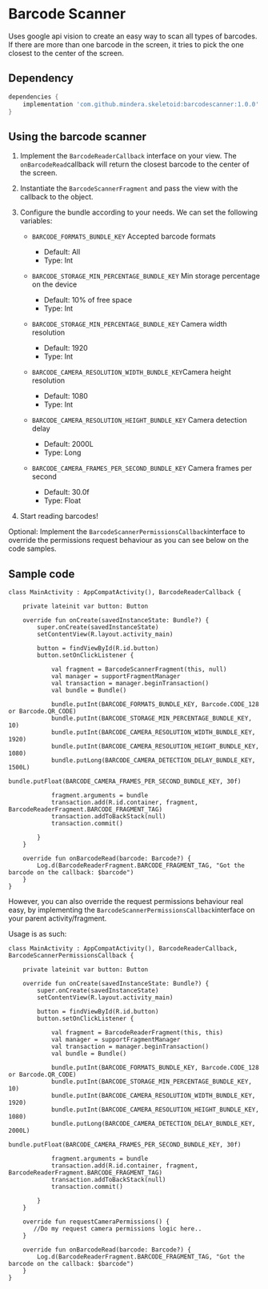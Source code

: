 # Barcode Scanner

Uses google api vision to create an easy way to scan all types of barcodes. If there are more than one barcode in the screen,
it tries to pick the one closest to the center of the screen.

## Dependency

```groovy
dependencies {
    implementation 'com.github.mindera.skeletoid:barcodescanner:1.0.0'
}
```

## Using the barcode scanner

1. Implement the `BarcodeReaderCallback` interface on your view. The `onBarcodeRead`callback will return the closest barcode to the center of the screen.
2. Instantiate the `BarcodeScannerFragment` and pass the view with the callback to the object.
3. Configure the bundle according to your needs. We can set the following variables:

    - `BARCODE_FORMATS_BUNDLE_KEY` Accepted barcode formats
      - Default: All
      - Type: Int
      
    - `BARCODE_STORAGE_MIN_PERCENTAGE_BUNDLE_KEY` Min storage percentage on the device
      - Default: 10% of free space
      - Type: Int
      
    - `BARCODE_STORAGE_MIN_PERCENTAGE_BUNDLE_KEY` Camera width resolution
      - Default: 1920
      - Type: Int
      
    - `BARCODE_CAMERA_RESOLUTION_WIDTH_BUNDLE_KEY`Camera height resolution
      - Default: 1080 
      - Type: Int
      
    - `BARCODE_CAMERA_RESOLUTION_HEIGHT_BUNDLE_KEY` Camera detection delay
      - Default: 2000L 
      - Type: Long
      
    - `BARCODE_CAMERA_FRAMES_PER_SECOND_BUNDLE_KEY` Camera frames per second
      - Default: 30.0f 
      - Type: Float
      
4. Start reading barcodes!

Optional: Implement the `BarcodeScannerPermissionsCallback`interface to override the permissions request behaviour as you can see below on the code samples.

## Sample code

```
class MainActivity : AppCompatActivity(), BarcodeReaderCallback {

    private lateinit var button: Button

    override fun onCreate(savedInstanceState: Bundle?) {
        super.onCreate(savedInstanceState)
        setContentView(R.layout.activity_main)

        button = findViewById(R.id.button)
        button.setOnClickListener {

            val fragment = BarcodeScannerFragment(this, null)
            val manager = supportFragmentManager
            val transaction = manager.beginTransaction()
            val bundle = Bundle()

            bundle.putInt(BARCODE_FORMATS_BUNDLE_KEY, Barcode.CODE_128 or Barcode.QR_CODE)
            bundle.putInt(BARCODE_STORAGE_MIN_PERCENTAGE_BUNDLE_KEY, 10)
            bundle.putInt(BARCODE_CAMERA_RESOLUTION_WIDTH_BUNDLE_KEY, 1920)
            bundle.putInt(BARCODE_CAMERA_RESOLUTION_HEIGHT_BUNDLE_KEY, 1080)
            bundle.putLong(BARCODE_CAMERA_DETECTION_DELAY_BUNDLE_KEY, 1500L)
            bundle.putFloat(BARCODE_CAMERA_FRAMES_PER_SECOND_BUNDLE_KEY, 30f)

            fragment.arguments = bundle
            transaction.add(R.id.container, fragment, BarcodeReaderFragment.BARCODE_FRAGMENT_TAG)
            transaction.addToBackStack(null)
            transaction.commit()

        }
    }

    override fun onBarcodeRead(barcode: Barcode?) {
        Log.d(BarcodeReaderFragment.BARCODE_FRAGMENT_TAG, "Got the barcode on the callback: $barcode")
    }
}
```

However, you can also override the request permissions behaviour real easy, by implementing the `BarcodeScannerPermissionsCallback`interface on your parent activity/fragment.

Usage is as such:

```
class MainActivity : AppCompatActivity(), BarcodeReaderCallback, BarcodeScannerPermissionsCallback {

    private lateinit var button: Button

    override fun onCreate(savedInstanceState: Bundle?) {
        super.onCreate(savedInstanceState)
        setContentView(R.layout.activity_main)

        button = findViewById(R.id.button)
        button.setOnClickListener {

            val fragment = BarcodeReaderFragment(this, this)
            val manager = supportFragmentManager
            val transaction = manager.beginTransaction()
            val bundle = Bundle()

            bundle.putInt(BARCODE_FORMATS_BUNDLE_KEY, Barcode.CODE_128 or Barcode.QR_CODE)
            bundle.putInt(BARCODE_STORAGE_MIN_PERCENTAGE_BUNDLE_KEY, 10)
            bundle.putInt(BARCODE_CAMERA_RESOLUTION_WIDTH_BUNDLE_KEY, 1920)
            bundle.putInt(BARCODE_CAMERA_RESOLUTION_HEIGHT_BUNDLE_KEY, 1080)
            bundle.putLong(BARCODE_CAMERA_DETECTION_DELAY_BUNDLE_KEY, 2000L)
            bundle.putFloat(BARCODE_CAMERA_FRAMES_PER_SECOND_BUNDLE_KEY, 30f)

            fragment.arguments = bundle
            transaction.add(R.id.container, fragment, BarcodeReaderFragment.BARCODE_FRAGMENT_TAG)
            transaction.addToBackStack(null)
            transaction.commit()

        }
    }

    override fun requestCameraPermissions() {
       //Do my request camera permissions logic here..
    }

    override fun onBarcodeRead(barcode: Barcode?) {
        Log.d(BarcodeReaderFragment.BARCODE_FRAGMENT_TAG, "Got the barcode on the callback: $barcode")
    }
}
```


